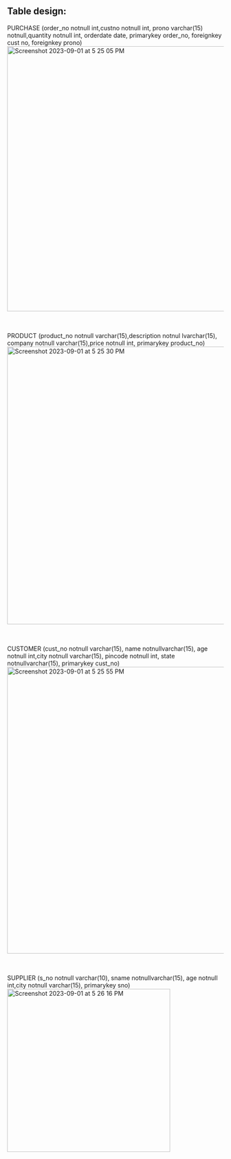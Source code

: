 ## Table design:
PURCHASE (order_no notnull int,custno notnull int, prono varchar(15) notnull,quantity notnull int, orderdate date, primarykey order_no, foreignkey cust no, foreignkey prono)
<br><img width="616" alt="Screenshot 2023-09-01 at 5 25 05 PM" src="https://github.com/AnnaTheSloth284/S5_KTU_DBMS_Lab/assets/112563080/f67c8ca7-18e6-41ee-885d-fd80112fbe90">


<br><br>PRODUCT (product_no notnull varchar(15),description notnul lvarchar(15), company notnull varchar(15),price notnull int, primarykey product_no)
<br><img width="645" alt="Screenshot 2023-09-01 at 5 25 30 PM" src="https://github.com/AnnaTheSloth284/S5_KTU_DBMS_Lab/assets/112563080/2de7a349-a7d8-4d98-a803-4706595c8cba">


<br><br>CUSTOMER (cust_no notnull varchar(15), name notnullvarchar(15), age notnull int,city notnull varchar(15), pincode notnull int, state notnullvarchar(15), primarykey cust_no)
<br><img width="666" alt="Screenshot 2023-09-01 at 5 25 55 PM" src="https://github.com/AnnaTheSloth284/S5_KTU_DBMS_Lab/assets/112563080/2bc5d028-98a0-41a6-b7f3-a595f0ddd3a0">


<br><br>SUPPLIER (s_no notnull varchar(10), sname notnullvarchar(15), age notnull int,city notnull varchar(15), primarykey sno)
<br><img width="379" alt="Screenshot 2023-09-01 at 5 26 16 PM" src="https://github.com/AnnaTheSloth284/S5_KTU_DBMS_Lab/assets/112563080/792c780d-bf72-4fca-8e00-5c18993fb224">

